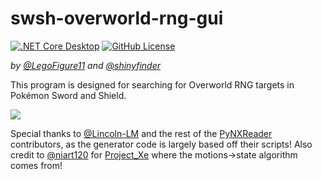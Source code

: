 # swsh-overworld-rng-gui
[![.NET Core Desktop](https://github.com/LegoFigure11/swsh-overworld-rng-gui/actions/workflows/dotnet-desktop.yml/badge.svg)](https://github.com/LegoFigure11/swsh-overworld-rng-gui/actions/workflows/dotnet-desktop.yml) [![GitHub License](https://img.shields.io/github/license/legofigure11/swsh-overworld-rng-gui?color=ff69b4)](https://github.com/LegoFigure11/swsh-overworld-rng-gui/blob/main/LICENSE)

_by [@LegoFigure11](https://github.com/LegoFigure11/) and [@shinyfinder](https://github.com/shinyfinder/)_

This program is designed for searching for Overworld RNG targets in Pokémon Sword and Shield.

![](https://i.imgur.com/KLOiKUs.png)

Special thanks to [@Lincoln-LM](https://github.com/Lincoln-LM/) and the rest of the [PyNXReader](https://github.com/Lincoln-LM/PyNXReader) contributors, as the generator code is largely based off their scripts!
Also credit to [@niart120](https://github.com/niart120/) for [Project_Xe](https://github.com/niart120/Project_Xe) where the motions->state algorithm comes from!
